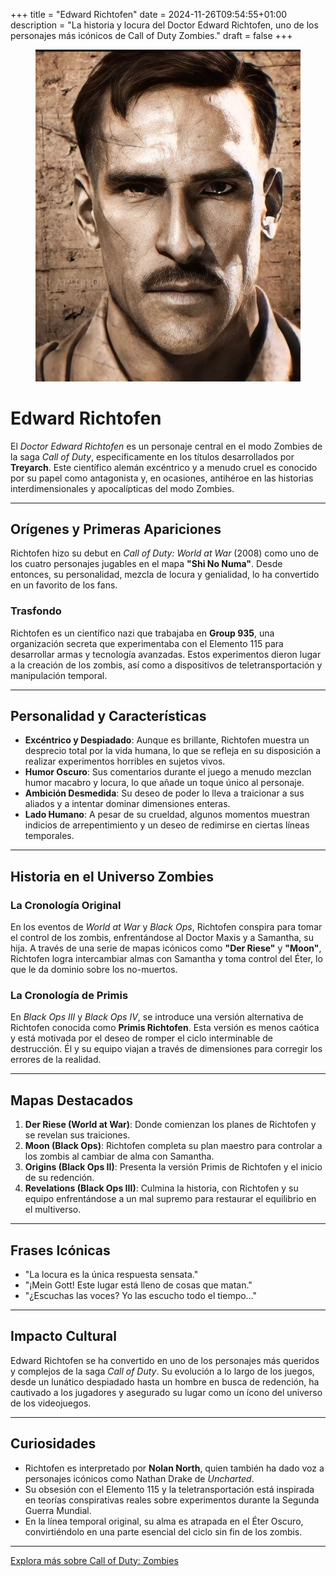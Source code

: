 +++
title = "Edward Richtofen"
date = 2024-11-26T09:54:55+01:00
description = "La historia y locura del Doctor Edward Richtofen, uno de los personajes más icónicos de Call of Duty Zombies."
draft = false
+++

<figure>
<img src="edward-richtofen.png" alt="Edward Richtofen">
</figure>

# Edward Richtofen

El *Doctor Edward Richtofen* es un personaje central en el modo Zombies de la saga *Call of Duty*, específicamente en los títulos desarrollados por **Treyarch**. Este científico alemán excéntrico y a menudo cruel es conocido por su papel como antagonista y, en ocasiones, antihéroe en las historias interdimensionales y apocalípticas del modo Zombies.

---

## Orígenes y Primeras Apariciones

Richtofen hizo su debut en *Call of Duty: World at War* (2008) como uno de los cuatro personajes jugables en el mapa **"Shi No Numa"**. Desde entonces, su personalidad, mezcla de locura y genialidad, lo ha convertido en un favorito de los fans.

### Trasfondo
Richtofen es un científico nazi que trabajaba en **Group 935**, una organización secreta que experimentaba con el Elemento 115 para desarrollar armas y tecnología avanzadas. Estos experimentos dieron lugar a la creación de los zombis, así como a dispositivos de teletransportación y manipulación temporal.

---

## Personalidad y Características

- **Excéntrico y Despiadado**: Aunque es brillante, Richtofen muestra un desprecio total por la vida humana, lo que se refleja en su disposición a realizar experimentos horribles en sujetos vivos.
- **Humor Oscuro**: Sus comentarios durante el juego a menudo mezclan humor macabro y locura, lo que añade un toque único al personaje.
- **Ambición Desmedida**: Su deseo de poder lo lleva a traicionar a sus aliados y a intentar dominar dimensiones enteras.
- **Lado Humano**: A pesar de su crueldad, algunos momentos muestran indicios de arrepentimiento y un deseo de redimirse en ciertas líneas temporales.

---

## Historia en el Universo Zombies

### La Cronología Original
En los eventos de *World at War* y *Black Ops*, Richtofen conspira para tomar el control de los zombis, enfrentándose al Doctor Maxis y a Samantha, su hija. A través de una serie de mapas icónicos como **"Der Riese"** y **"Moon"**, Richtofen logra intercambiar almas con Samantha y toma control del Éter, lo que le da dominio sobre los no-muertos.

### La Cronología de Primis
En *Black Ops III* y *Black Ops IV*, se introduce una versión alternativa de Richtofen conocida como **Primis Richtofen**. Esta versión es menos caótica y está motivada por el deseo de romper el ciclo interminable de destrucción. Él y su equipo viajan a través de dimensiones para corregir los errores de la realidad.

---

## Mapas Destacados

1. **Der Riese (World at War)**: Donde comienzan los planes de Richtofen y se revelan sus traiciones.
2. **Moon (Black Ops)**: Richtofen completa su plan maestro para controlar a los zombis al cambiar de alma con Samantha.
3. **Origins (Black Ops II)**: Presenta la versión Primis de Richtofen y el inicio de su redención.
4. **Revelations (Black Ops III)**: Culmina la historia, con Richtofen y su equipo enfrentándose a un mal supremo para restaurar el equilibrio en el multiverso.

---

## Frases Icónicas

- "La locura es la única respuesta sensata."
- "¡Mein Gott! Este lugar está lleno de cosas que matan."
- "¿Escuchas las voces? Yo las escucho todo el tiempo..."

---

## Impacto Cultural

Edward Richtofen se ha convertido en uno de los personajes más queridos y complejos de la saga *Call of Duty*. Su evolución a lo largo de los juegos, desde un lunático despiadado hasta un hombre en busca de redención, ha cautivado a los jugadores y asegurado su lugar como un ícono del universo de los videojuegos.

---

## Curiosidades

- Richtofen es interpretado por **Nolan North**, quien también ha dado voz a personajes icónicos como Nathan Drake de *Uncharted*.
- Su obsesión con el Elemento 115 y la teletransportación está inspirada en teorías conspirativas reales sobre experimentos durante la Segunda Guerra Mundial.
- En la línea temporal original, su alma es atrapada en el Éter Oscuro, convirtiéndolo en una parte esencial del ciclo sin fin de los zombis.

---

<a href="https://www.callofduty.com/blackops" target="_blank" rel="noopener">Explora más sobre Call of Duty: Zombies</a>
